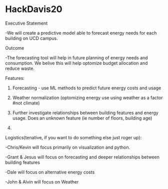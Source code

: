 # HackDavis20

Executive Statement

-We will create a predictive model able to forecast energy needs for each building on UCD campus.

Outcome

-The forecasting tool will help in future planning of energy needs and consumption. We belive this will help optomize budget allocation and reduce waste.

Features:

1. Forecasting - use ML methods to predict future energy costs and usage  

2. Weather normalization (optomizing energy use using weather as a factor #not climate)

3. Further investigate relationships between building features and energy usage. Does an unknown feature (ie number of floors, building       age)

4. 

Logistics(tenative, if you want to do something else just roger up): 

-Chris/Kevin will focus primarily on visualization and python. 

-Grant & Jesus will focus on forecasting and deeper relationships between building features

-Dale will focus on alternative energy costs

-John & Alvin will focus on Weather
